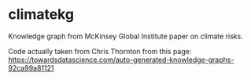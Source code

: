 # climatekg
Knowledge graph from McKinsey Global Institute paper on climate risks. 

Code actually taken from Chris Thornton from this page: https://towardsdatascience.com/auto-generated-knowledge-graphs-92ca99a81121
